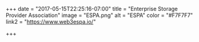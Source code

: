 +++
date = "2017-05-15T22:25:16-07:00"
title = "Enterprise Storage Provider Association"
image = "ESPA.png"
alt = "ESPA"
color = "#F7F7F7"
link2 = "https://www.web3espa.io/"

+++
